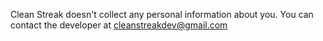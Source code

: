 Clean Streak doesn't collect any personal information about you.  You can contact the developer at cleanstreakdev@gmail.com
